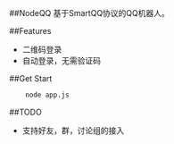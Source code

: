 ##NodeQQ
基于SmartQQ协议的QQ机器人。

##Features
*   二维码登录
*   自动登录，无需验证码

##Get Start
``` bash
    node app.js
```

##TODO
*  支持好友，群，讨论组的接入

